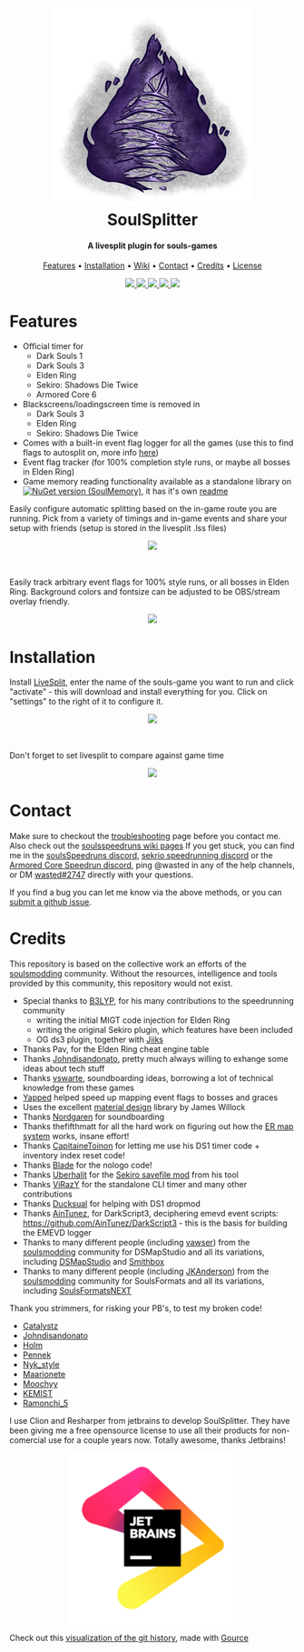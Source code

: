 <h1 align="center">
  <br>
  <img src="resources/soulsplitter.png" width="350"/><br>
  SoulSplitter
  <br>
</h1>

<h4 align="center">A livesplit plugin for souls-games</h4>

<p align="center">
  <a href="#features">Features</a> •
  <a href="#installation">Installation</a> •
  <a href="https://github.com/FrankvdStam/SoulSplitter/wiki">Wiki</a> •
  <a href="#Contact">Contact</a> •
  <a href="#credits">Credits</a> •
  <a href="https://github.com/FrankvdStam/SoulSplitter/blob/main/LICENSE">License</a>
</p>

<p align="center">
    <a href="https://github.com/FrankvdStam/SoulSplitter/actions">
        <img src="https://img.shields.io/github/actions/workflow/status/FrankvdStam/SoulSplitter/qodana_main.yml?branch=main"/>
    </a>
    <a href="https://www.nuget.org/packages/SoulMemory/">
        <img src="https://img.shields.io/nuget/v/SoulMemory"/>
    </a>
     <a href="https://discord.com/users/281116269921566721">
        <img src="https://img.shields.io/badge/-Discord-blue"/>
    </a>
    <a href="https://www.youtube.com/@1wasted">
        <img src="https://img.shields.io/badge/-YouTube-red"/>
    </a>
    <a href="https://ko-fi.com/wasted1">
        <img src="https://img.shields.io/badge/buy%20me%20a%20coffee-donate-yellow.svg"/>
    </a>
</p>

# Features

- Official timer for
    - Dark Souls 1
    - Dark Souls 3
    - Elden Ring
    - Sekiro: Shadows Die Twice
    - Armored Core 6
- Blackscreens/loadingscreen time is removed in
    - Dark Souls 3
    - Elden Ring
    - Sekiro: Shadows Die Twice
- Comes with a built-in event flag logger for all the games (use this to find flags to autosplit on, more info [here](https://github.com/FrankvdStam/SoulSplitter/wiki/Eventflags))
- Event flag tracker (for 100% completion style runs, or maybe all bosses in Elden Ring)
- Game memory reading functionality available as a standalone library on [![NuGet version (SoulMemory)](https://img.shields.io/nuget/v/SoulMemory)](https://www.nuget.org/packages/SoulMemory/), it has it's own [readme](./src/SoulMemory/README.md)

Easily configure automatic splitting based on the in-game route you are running. Pick from a variety of timings and in-game events and share your setup with friends (setup is stored in the livesplit .lss files)
  
<p align="center">
    <img src="https://user-images.githubusercontent.com/37239092/214152219-433b1ea3-8d25-4800-9780-664c4af975ec.png"/>
</p>
<br/>

Easily track arbitrary event flags for 100% style runs, or all bosses in Elden Ring. Background colors and fontsize can be adjusted to be OBS/stream overlay friendly.

<p align="center">
    <img src="https://user-images.githubusercontent.com/37239092/214557544-2abeb450-beaa-4c93-8e46-38dd079c2731.png">
</p>



# Installation

Install [LiveSplit](https://github.com/LiveSplit/LiveSplit), enter the name of the souls-game you want to run and click "activate" - this will download and install everything for you. Click on "settings" to the right of it to configure it.

<p align="center">
    <img src="https://user-images.githubusercontent.com/37239092/214122849-99988bb0-6204-4348-94dc-333fc38c61f0.png"/>
</p>
<br/>

Don't forget to set livesplit to compare against game time  

<p align="center">
    <img src="https://user-images.githubusercontent.com/37239092/214124915-bdfdee84-4eb1-40e4-ba23-8f837e708917.png"/>
</p>

# Contact

Make sure to checkout the [troubleshooting](https://github.com/FrankvdStam/SoulSplitter/wiki/troubleshooting) page before you contact me. Also check out the [soulsspeedruns wiki pages](https://soulsspeedruns.com/livesplit/#troubleshooting) If you get stuck, you can find me in the [soulsSpeedruns discord]([https://discord.gg/d8wsAPMN](https://discord.gg/ugH6VFEj)), [sekrio speedrunning discord](https://discord.gg/m7JNdmtw) or the [Armored Core Speedrun discord](https://discord.gg/yKEDgcMw), ping @wasted in any of the help channels, or DM [wasted#2747](https://discord.com/users/281116269921566721) directly with your questions.

If you find a bug you can let me know via the above methods, or you can [submit a github issue](https://github.com/FrankvdStam/SoulSplitter/issues/new).

# Credits

This repository is based on the collective work an efforts of the [soulsmodding](http://soulsmodding.wikidot.com/) community. Without the resources, intelligence and tools provided by this community, this repository would not exist.

- Special thanks to [B3LYP](https://github.com/pawREP), for his many contributions to the speedrunning community
    - writing the initial MIGT code injection for Elden Ring
    - writing the original Sekiro plugin, which features have been included
    - OG ds3 plugin, together with [Jiiks](https://github.com/Jiiks/)
- Thanks Pav, for the Elden Ring cheat engine table
- Thanks [Johndisandonato](https://github.com/veeenu), pretty much always willing to exhange some ideas about tech stuff
- Thanks [vswarte](https://github.com/vswarte), soundboarding ideas, borrowing a lot of technical knowledge from these games
- [Yapped](https://github.com/vawser/Yapped-Rune-Bear) helped speed up mapping event flags to bosses and graces
- Uses the excellent [material design](https://materialdesigninxaml.net/) library by James Willock
- Thanks [Nordgaren](https://github.com/Nordgaren/) for soundboarding
- Thanks thefifthmatt for all the hard work on figuring out how the [ER map system](http://soulsmodding.wikidot.com/reference:elden-ring-map-list) works, insane effort!
- Thanks [CapitaineToinon](https://github.com/CapitaineToinon/LiveSplit.DarkSoulsIGT) for letting me use his DS1 timer code + inventory index reset code!
- Thanks [Blade](https://github.com/bladecoding/DarkSouls3RemoveIntroScreens) for the nologo code!
- Thanks [Uberhalit](https://github.com/uberhalit) for the [Sekiro savefile mod](https://github.com/uberhalit/SimpleSekiroSavegameHelper) from his tool
- Thanks [ViRazY](https://github.com/Vinjul1704) for the standalone CLI timer and many other contributions  
- Thanks [Ducksual](https://www.twitch.tv/ducksual) for helping with DS1 dropmod
- Thanks [AinTunez](https://github.com/AinTunez), for DarkScript3, deciphering emevd event scripts: https://github.com/AinTunez/DarkScript3 - this is the basis for building the EMEVD logger  
- Thanks to many different people (including [vawser](https://github.com/vawser)) from the [soulsmodding](http://soulsmodding.wikidot.com/) community for DSMapStudio and all its variations, including [DSMapStudio](https://github.com/soulsmods/DSMapStudio) and [Smithbox](https://github.com/vawser/Smithbox)  
- Thanks to many different people (including [JKAnderson](https://github.com/JKAnderson/)) from the [soulsmodding](http://soulsmodding.wikidot.com/) community for SoulsFormats and all its variations, including [SoulsFormatsNEXT](https://github.com/soulsmods/SoulsFormatsNEXT)  

Thank you strimmers, for risking your PB's, to test my broken code!  
- [Catalystz](https://www.twitch.tv/catalystz)  
- [Johndisandonato](https://www.twitch.tv/johndisandonato)  
- [Holm](https://www.twitch.tv/holm_gg)  
- [Pennek](https://www.twitch.tv/pennek)  
- [Nyk_style](https://www.twitch.tv/nyk_style)  
- [Maarionete](https://www.twitch.tv/maarionete)  
- [Moochyy](https://www.twitch.tv/moochyy_)  
- [KEMIST](https://www.twitch.tv/kemist_c10h15n)  
- [Ramonchi_5](https://www.twitch.tv/ramonchi_5)  

I use Clion and Resharper from jetbrains to develop SoulSplitter. They have been giving me a free opensource license to use all their products for non-comercial use for a couple years now. Totally awesome, thanks Jetbrains!  

<p align="center">
    <img src="https://github.com/devicons/devicon/blob/master/icons/jetbrains/jetbrains-original.svg" width="300"/>
</p>

Check out this [visualization of the git history](https://www.youtube.com/watch?v=2u7MwySLOUE), made with [Gource](https://gource.io/)
